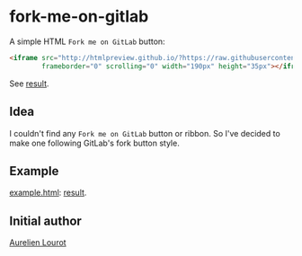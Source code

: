 # fork-me-on-gitlab

A simple HTML `Fork me on GitLab` button:

```html
<iframe src="http://htmlpreview.github.io/?https://raw.githubusercontent.com/AurelienLourot/fork-me-on-gitlab/master/button.html?href=https://gitlab.com/you"
        frameborder="0" scrolling="0" width="190px" height="35px"></iframe>
```

See
[result](http://htmlpreview.github.io/?https://github.com/AurelienLourot/fork-me-on-gitlab/blob/master/example.html).

## Idea

I couldn't find any `Fork me on GitLab` button or ribbon. So I've decided to make one following
GitLab's fork button style.

## Example

[example.html](example.html):
[result](http://htmlpreview.github.io/?https://github.com/AurelienLourot/fork-me-on-gitlab/blob/master/example.html).

## Initial author

[Aurelien Lourot](http://lourot.com/)
